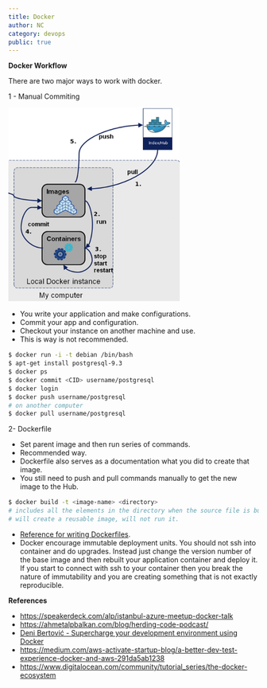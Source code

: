 ```yaml
---
title: Docker
author: NC
category: devops
public: true
---
```



**Docker Workflow**

There are two major ways to work with docker.

1 - Manual Commiting

![](/img/manual_image_creation.png)

- You write your application and make configurations.
- Commit your app and configuration.
- Checkout your instance on another machine and use.
- This is way is not recommended.

```sh
$ docker run -i -t debian /bin/bash
$ apt-get install postgresql-9.3
$ docker ps
$ docker commit <CID> username/postgresql
$ docker login
$ docker push username/postgresql
# on another computer
$ docker pull username/postgresql
```

2- Dockerfile

- Set parent image and then run series of commands.
- Recommended way.
- Dockerfile also serves as a documentation what you did to create that image.
- You still need to push and pull commands manually to get the new image to the Hub.

```sh
$ docker build -t <image-name> <directory>
# includes all the elements in the directory when the source file is built to an image repository.
# will create a reusable image, will not run it.
```
- [Reference for writing Dockerfiles](https://docs.docker.com/reference/builder/).
- Docker encourage immutable deployment units. You should not ssh into container and do upgrades. Instead just change the version number of the base image and then rebuilt your application container and deploy it. If you start to connect with ssh to your container then you break the nature of immutability and you are creating something that is not exactly reproducible.


**References**

- <https://speakerdeck.com/alp/istanbul-azure-meetup-docker-talk>
- <https://ahmetalpbalkan.com/blog/herding-code-podcast/>
- [Deni Bertović - Supercharge your development environment using Docker](https://www.youtube.com/watch?v=Z_o5eaNZhZQ)
- <https://medium.com/aws-activate-startup-blog/a-better-dev-test-experience-docker-and-aws-291da5ab1238>
- <https://www.digitalocean.com/community/tutorial_series/the-docker-ecosystem>
